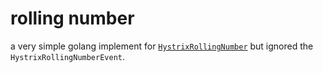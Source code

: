 # rolling number

a very simple golang implement for [`HystrixRollingNumber`](https://github.com/Netflix/Hystrix/blob/1.4.x/hystrix-core/src/main/java/com/netflix/hystrix/util/HystrixRollingNumber.java) but ignored the `HystrixRollingNumberEvent`. 
